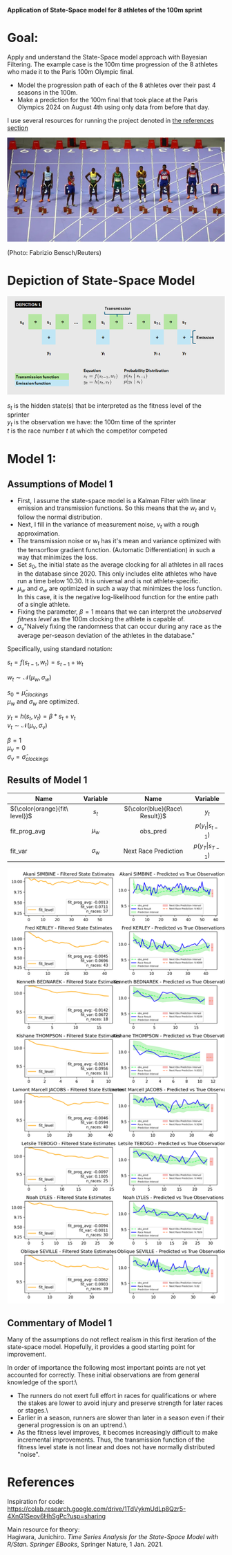 **Application of State-Space model for 8 athletes of the 100m sprint**

# Goal:

Apply and understand the State-Space model approach with Bayesian Filtering. The example case is the 100m time progression of the 8 athletes who made it to the Paris 100m Olympic final.
- Model the progression path of each of the 8 athletes over their past 4 seasons in the 100m.
- Make a prediction for the 100m final that took place at the Paris Olympics 2024 on August 4th using only data from before that day.

I use several resources for running the project denoted in [the references section](#References)

![Fabrizio Bensch/Reuters](https://github.com/V-Mitch/track_ssm/blob/master/start_100m.jpg)

(Photo: Fabrizio Bensch/Reuters)

# Depiction of State-Space Model

![](https://github.com/V-Mitch/track_ssm/blob/master/depiction_1.png)

$s_t$ is the hidden state(s) that be interpreted as the fitness level of the sprinter\
$y_t$ is the observation we have: the 100m time of the sprinter\
$t$ is the race number $t$ at which the competitor competed

# Model 1:

## Assumptions of Model 1

-   First, I assume the state-space model is a Kalman Filter with linear emission and transmission functions. So this means that the $w_t$ and $v_t$ follow the normal distribution.
-   Next, I fill in the variance of measurement noise, $v_t$ with a rough approximation.
-   The transmission noise or $w_t$ has it's mean and variance optimized with the tensorflow gradient function. (Automatic Differentiation) in such a way that minimizes the loss.
-   Set $s_0$, the initial state as the average clocking for all athletes in all races in the database since 2020. This only includes elite athletes who have run a time below 10.30. It is universal and is not athlete-specific.
-   $\mu_w$ and $\sigma_w$ are optimized in such a way that minimizes the loss function. In this case, it is the negative log-likelihood function for the entire path of a single athlete.
-   Fixing the parameter, $\beta = 1$ means that we can interpret the *unobserved fitness level* as the 100m clocking the athlete is capable of.
-   $\sigma_v$"Naively fixing the randomness that can occur during any race as the average per-season deviation of the athletes in the database."

Specifically, using standard notation:

$s_t = f(s_{t-1},w_t) = s_{t-1} + w_t$

$w_t \sim \mathcal{N}(\mu_{w}, \sigma_{w})$

$s_0 = \hat{\mu}_{clockings}$\
$\mu_w$ and $\sigma_w$ are optimized.

$y_t = h(s_t, v_t) = \beta * s_t + v_t$\
$v_t \sim \mathcal{N}(\mu_{v}, \sigma_{v})$

$\beta = 1$\
$\mu_v = 0$\
$\sigma_v = \hat{\sigma}_{clockings}$

## Results of Model 1

| Name                           |   Variable   |     |              Name              |      Variable       |
|---------------|:-------------:|:-------------:|:-------------:|:-------------:|
| ${\color{orange}{fit\ level}}$ |    $s_t$     |     | ${\color{blue}{Race\ Result}}$ |        $y_t$        |
| fit_prog_avg                   |  $\mu_{w}$   |     |            obs_pred            | $p(y_t \| s_{t-1})$ |
| fit_var                        | $\sigma_{w}$ |     |      Next Race Prediction      | $p(y_T \| s_{T-1})$ |

![](https://github.com/V-Mitch/track_ssm/blob/master/competitor_kalman_plots.png)

## Commentary of Model 1

Many of the assumptions do not reflect realism in this first iteration of the state-space model. Hopefully, it provides a good starting point for improvement.

In order of importance the following most important points are not yet accounted for correctly. These initial observations are from general knowledge of the sport:\
- The runners do not exert full effort in races for qualifications or where the stakes are lower to avoid injury and preserve strength for later races or stages.\
- Earlier in a season, runners are slower than later in a season even if their general progression is on an uptrend.\
- As the fitness level improves, it becomes increasingly difficult to make incremental improvements. Thus, the transmission function of the fitness level state is not linear and does not have normally distributed "noise".

# References

Inspiration for code:\
<https://colab.research.google.com/drive/1TdVykmUdLp8Qzr5-4XnG1Seov6HhSgPc?usp=sharing>

Main resource for theory:\
Hagiwara, Junichiro. *Time Series Analysis for the State-Space Model with R/Stan. Springer EBooks*, Springer Nature, 1 Jan. 2021.
